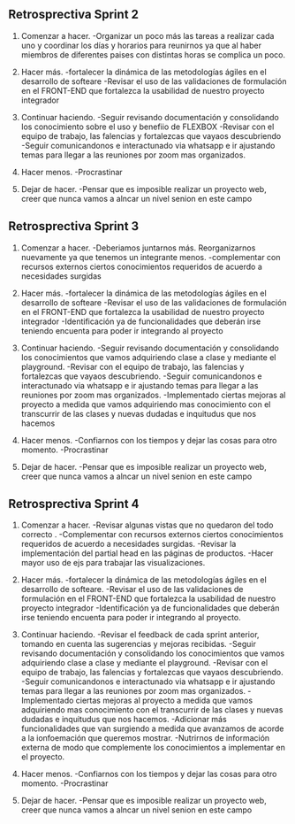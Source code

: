 ## Retrosprectiva Sprint 2

1. Comenzar a hacer.
   -Organizar un poco más las tareas a realizar cada uno y coordinar los días y horarios para reunirnos ya que al haber miembros de diferentes paises con distintas horas se complica un poco.

2. Hacer más.
   -fortalecer la dinámica de las metodologías ágiles en el desarrollo de softeare
   -Revisar el uso de las validaciones de formulación en el FRONT-END que fortalezca la usabilidad de nuestro proyecto integrador

3. Continuar haciendo.
   -Seguir revisando documentación y consolidando los conocimiento sobre el uso y benefiio de FLEXBOX
   -Revisar con el equipo de trabajo, las falencias y fortalezcas que vayaos descubriendo
   -Seguir comunicandonos e interactunado via whatsapp e ir ajustando temas para llegar a las reuniones por zoom mas organizados.

4. Hacer menos.
   -Procrastinar

5. Dejar de hacer.
   -Pensar que es imposible realizar un proyecto web, creer que nunca vamos a alncar un nivel senion en este campo

## Retrosprectiva Sprint 3

1. Comenzar a hacer.
   -Deberiamos juntarnos más. Reorganizarnos nuevamente ya que tenemos un integrante menos.
   -complementar con recursos externos ciertos conocimientos requeridos de acuerdo a necesidades surgidas

2. Hacer más.
   -fortalecer la dinámica de las metodologías ágiles en el desarrollo de softeare
   -Revisar el uso de las validaciones de formulación en el FRONT-END que fortalezca la usabilidad de nuestro proyecto integrador
   -Identificación ya de funcionalidades que deberán irse teniendo encuenta para poder ir integrando al proyecto

3. Continuar haciendo.
   -Seguir revisando documentación y consolidando los conocimientos que vamos adquiriendo clase a clase y mediante el playground.
   -Revisar con el equipo de trabajo, las falencias y fortalezcas que vayaos descubriendo.
   -Seguir comunicandonos e interactunado via whatsapp e ir ajustando temas para llegar a las reuniones por zoom mas organizados.
   -Implementado ciertas mejoras al proyecto a medida que vamos adquiriendo mas conocimiento con el transcurrir de las clases y nuevas dudadas e inquitudus que nos hacemos

4. Hacer menos.
   -Confiarnos con los tiempos y dejar las cosas para otro momento.
   -Procrastinar

5. Dejar de hacer.
   -Pensar que es imposible realizar un proyecto web, creer que nunca vamos a alncar un nivel senion en este campo

## Retrosprectiva Sprint 4

1. Comenzar a hacer.
   -Revisar algunas vistas que no quedaron del todo correcto .
   -Complementar con recursos externos ciertos conocimientos requeridos de acuerdo a necesidades surgidas.
   -Revisar la implementación del partial head en las páginas de productos.
   -Hacer mayor uso de ejs para trabajar las visualizaciones.

2. Hacer más.
   -fortalecer la dinámica de las metodologías ágiles en el desarrollo de softeare.
   -Revisar el uso de las validaciones de formulación en el FRONT-END que fortalezca la usabilidad de nuestro proyecto integrador
   -Identificación ya de funcionalidades que deberán irse teniendo encuenta para poder ir integrando al proyecto.

3. Continuar haciendo.
   -Revisar el feedback de cada sprint anterior, tomando en cuenta las sugerencias y mejoras recibidas.
   -Seguir revisando documentación y consolidando los conocimientos que vamos adquiriendo clase a clase y mediante el playground.
   -Revisar con el equipo de trabajo, las falencias y fortalezcas que vayaos descubriendo.
   -Seguir comunicandonos e interactunado via whatsapp e ir ajustando temas para llegar a las reuniones por zoom mas organizados.
   -Implementado ciertas mejoras al proyecto a medida que vamos adquiriendo mas conocimiento con el transcurrir de las clases y nuevas dudadas e inquitudus que nos hacemos.
   -Adicionar más funcionalidades que van surgiendo a medida que avanzamos de acorde a la ionfoemación que queremos mostrar.
   -Nutrirnos de información externa de modo que complemente los conocimientos a implementar en el proyecto.

4. Hacer menos.
   -Confiarnos con los tiempos y dejar las cosas para otro momento.
   -Procrastinar

5. Dejar de hacer.
   -Pensar que es imposible realizar un proyecto web, creer que nunca vamos a alncar un nivel senion en este campo
